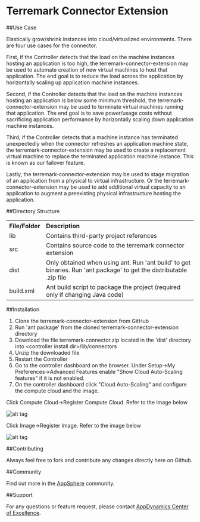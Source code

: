 Terremark Connector Extension
=============================

##Use Case

Elastically grow/shrink instances into cloud/virtualized environments. There are four use cases for the connector. 

First, if the Controller detects that the load on the machine instances hosting an application is too high, the terremark-connector-extension may be used to automate creation of new virtual machines to host that application. The end goal is to reduce the load across the application by horizontally scaling up application machine instances.

Second, if the Controller detects that the load on the machine instances hosting an application is below some minimum threshold, the terremark-connector-extension may be used to terminate virtual machines running that application. The end goal is to save power/usage costs without sacrificing application performance by horizontally scaling down application machine instances.

Third, if the Controller detects that a machine instance has terminated unexpectedly when the connector refreshes an application machine state, the terremark-connector-extension may be used to create a replacement virtual machine to replace the terminated application machine instance. This is known as our failover feature.

Lastly, the terremark-connector-extension may be used to stage migration of an application from a physical to virtual infrastructure. Or the terremark-connector-extension may be used to add additional virtual capacity to an application to augment a preexisting physical infrastructure hosting the application.   

##Directory Structure

<table><tbody>
<tr>
<th align="left"> File/Folder </th>
<th align="left"> Description </th>
</tr>
<tr>
<td class='confluenceTd'> lib </td>
<td class='confluenceTd'> Contains third-party project references </td>
</tr>
<tr>
<td class='confluenceTd'> src </td>
<td class='confluenceTd'> Contains source code to the terremark connector extension </td>
</tr>
<tr>
<td class='confluenceTd'> dist </td>
<td class='confluenceTd'> Only obtained when using ant. Run 'ant build' to get binaries. Run 'ant package' to get the distributable .zip file </td>
</tr>
<tr>
<td class='confluenceTd'> build.xml </td>
<td class='confluenceTd'> Ant build script to package the project (required only if changing Java code) </td>
</tr>
</tbody>
</table>

##Installation

1. Clone the terremark-connector-extension from GitHub
2. Run 'ant package' from the cloned terremark-connector-extension directory
3. Download the file terremark-connector.zip located in the 'dist' directory into \<controller install dir\>/lib/connectors
4. Unzip the downloaded file
5. Restart the Controller
6. Go to the controller dashboard on the browser. Under Setup->My Preferences->Advanced Features enable "Show Cloud Auto-Scaling features" if it is not enabled. 
7. On the controller dashboard click "Cloud Auto-Scaling" and configure the compute cloud and the image.

Click Compute Cloud->Register Compute Cloud. Refer to the image below

![alt tag](https://raw.github.com/Appdynamics/terremark-connector-extension/master/TerremarkComputeCloud.png)

Click Image->Register Image. Refer to the image below

![alt tag](https://raw.github.com/Appdynamics/terremark-connector-extension/master/TerremarkComputeCloudImage.png)

##Contributing

Always feel free to fork and contribute any changes directly here on Github.

##Community

Find out more in the [AppSphere](http://appsphere.appdynamics.com/t5/eXchange/Terremark-Cloud-Connector-Extension/idi-p/5515) community.

##Support

For any questions or feature request, please contact [AppDynamics Center of Excellence](mailto:ace-request@appdynamics.com).

